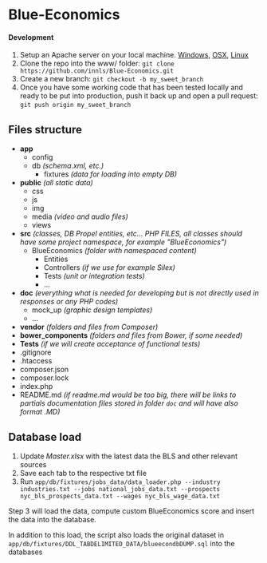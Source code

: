 Blue-Economics
==============


#### Development
1. Setup an Apache server on your local machine. [Windows](http://www.wampserver.com/en/), [OSX](http://www.mamp.info/en/), [Linux](https://www.linux.com/learn/tutorials/288158-easy-lamp-server-installation)
2. Clone the repo into the www/ folder: `git clone https://github.com/innls/Blue-Economics.git`
3. Create a new branch: `git checkout -b my_sweet_branch`
4. Once you have some working code that has been tested locally and ready to be put into production, push it back up and open a pull request: `git push origin my_sweet_branch`

## Files structure

* **app**
  * config
  * db _(schema.xml, etc.)_
    * fixtures _(data for loading into empty DB)_
* **public** _(all static data)_
  * css
  * js
  * img
  * media _(video and audio files)_
  * views
* **src** _(classes, DB Propel entities, etc... PHP FILES, all classes should have some project namespace, for example "BlueEconomics")_
  * BlueEconomics _(folder with namespaced content)_
    * Entities
    * Controllers _(if we use for example Silex)_
    * Tests _(unit or integration tests)_
    * ...
* **doc** _(everything what is needed for developing but is not directly used in responses or any PHP codes)_
  * mock_up _(graphic design templates)_
  * ... 
* **vendor** _(folders and files from Composer)_
* **bower_components** _(folders and files from Bower, if some needed)_
* **Tests** _(if we will create acceptance of functional tests)_
* .gitignore
* .htaccess
* composer.json
* composer.lock
* index.php
* README.md _(if readme.md would be too big, there will be links to partials documentation files stored in folder `doc` and will have also format .MD)_

## Database load

1. Update *Master.xlsx* with the latest data the BLS and other relevant sources
2. Save each tab to the respective txt file
3. Run `app/db/fixtures/jobs_data/data_loader.php --industry industries.txt --jobs national_jobs_data.txt --prospects nyc_bls_prospects_data.txt --wages nyc_bls_wage_data.txt`

Step 3 will load the data, compute custom BlueEconomics score and insert the data into the database.

In addition to this load, the script also loads the original dataset in `app/db/fixtures/DDL_TABDELIMITED_DATA/blueecondbDUMP.sql` into the databases